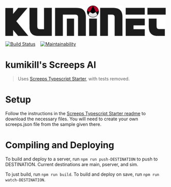 ![](/assets/kuminet-logo.png)

[![Build Status](https://travis-ci.org/stephenreynolds/kuminet.svg?branch=master)](https://travis-ci.org/stephenreynolds/kuminet)
&nbsp;&nbsp;
[![Maintainability](https://api.codeclimate.com/v1/badges/72ace084bfdc9b5f1604/maintainability)](https://codeclimate.com/github/stephenreynolds/kuminet/maintainability)

# kumikill's Screeps AI

> Uses [Screeps Typescript Starter](https://github.com/screepers/screeps-typescript-starter), with tests removed.

# Setup

Follow the instructions in the [Screeps Typescript Starter readme](https://github.com/screepers/screeps-typescript-starter) to download the necessary files. You will need to create your own screeps.json file from the sample given there.

# Compiling and Deploying

To build and deploy to a server, run `npm run push-DESTINATION` to push to DESTINATION. Current destinations are main, pserver, and sim.

To just build, run `npm run build`. To build and deploy on save, run `npm run watch-DESTINATION`.
